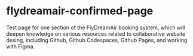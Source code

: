 # flydreamair-confirmed-page

Test page for one section of the FlyDreamAir booking system, which will deepen knowledge on various resources related to collaborative website desing, including Github, Github Codespaces, Github Pages, and working with Figma.
